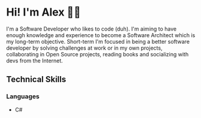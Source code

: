 # Hi! I'm Alex 👋😄
I'm a Software Developer who likes to code (duh). I'm aiming to have enough knowledge and experience to become a Software Architect which is my long-term objective.
Short-term I'm focused in being a better software developer by solving challenges at work or in my own projects, collaborating in Open Source projects, reading books and socializing with devs from the Internet.

## Technical Skills
### Languages
- C#


<!--
**Alastair7/Alastair7** is a ✨ _special_ ✨ repository because its `README.md` (this file) appears on your GitHub profile.

Here are some ideas to get you started:

- 🔭 I’m currently working on ...
- 🌱 I’m currently learning ...
- 👯 I’m looking to collaborate on ...
- 🤔 I’m looking for help with ...
- 💬 Ask me about ...
- 📫 How to reach me: ...
- 😄 Pronouns: ...
- ⚡ Fun fact: ...
-->
